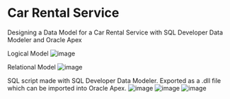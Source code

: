 # Car Rental Service
Designing a Data Model for a Car Rental Service with SQL Developer Data Modeler and Oracle Apex

Logical Model
![image](https://user-images.githubusercontent.com/113991942/232080048-c2ef31fe-3afd-4ef5-9e81-57dfce59dc44.png)


Relational Model
![image](https://user-images.githubusercontent.com/113991942/232080149-d2d19e75-b1ac-476b-8e47-dda3b988a643.png)


SQL script made with SQL Developer Data Modeler. Exported as a .dll file which can be imported into Oracle Apex.
![image](https://user-images.githubusercontent.com/113991942/232080672-d11435c4-423c-4a4e-a807-a42567685c4d.png)
![image](https://user-images.githubusercontent.com/113991942/232080880-f55c5888-3232-4d5d-aec0-f153c404dfc7.png)
![image](https://user-images.githubusercontent.com/113991942/232080891-db88ee54-bbcf-4a5b-835c-6a45f41f3d97.png)



